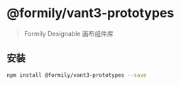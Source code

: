 # @formily/vant3-prototypes

> Formily Designable 画布组件库

## 安装

```bash
npm install @formily/vant3-prototypes --save
```
